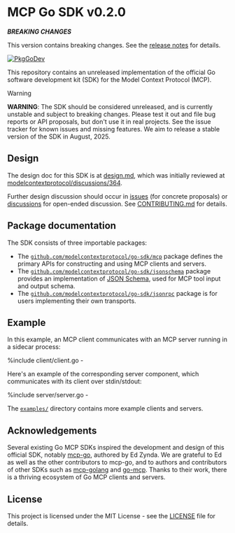 # MCP Go SDK v0.2.0

***BREAKING CHANGES***

This version contains breaking changes.
See the [release notes](
https://github.com/modelcontextprotocol/go-sdk/releases/tag/v0.2.0) for details.

[![PkgGoDev](https://pkg.go.dev/badge/github.com/modelcontextprotocol/go-sdk)](https://pkg.go.dev/github.com/modelcontextprotocol/go-sdk)

This repository contains an unreleased implementation of the official Go
software development kit (SDK) for the Model Context Protocol (MCP).

> [!WARNING]
> **WARNING**: The SDK should be considered unreleased, and is currently unstable
> and subject to breaking changes. Please test it out and file bug reports or API
> proposals, but don't use it in real projects. See the issue tracker for known
> issues and missing features. We aim to release a stable version of the SDK in
> August, 2025.

## Design

The design doc for this SDK is at [design.md](./design/design.md), which was
initially reviewed at
[modelcontextprotocol/discussions/364](https://github.com/orgs/modelcontextprotocol/discussions/364).

Further design discussion should occur in
[issues](https://github.com/modelcontextprotocol/go-sdk/issues) (for concrete
proposals) or
[discussions](https://github.com/modelcontextprotocol/go-sdk/discussions) for
open-ended discussion. See [CONTRIBUTING.md](/CONTRIBUTING.md) for details.

## Package documentation

The SDK consists of three importable packages:

- The
  [`github.com/modelcontextprotocol/go-sdk/mcp`](https://pkg.go.dev/github.com/modelcontextprotocol/go-sdk/mcp)
  package defines the primary APIs for constructing and using MCP clients and
  servers.
- The
  [`github.com/modelcontextprotocol/go-sdk/jsonschema`](https://pkg.go.dev/github.com/modelcontextprotocol/go-sdk/jsonschema)
  package provides an implementation of [JSON
  Schema](https://json-schema.org/), used for MCP tool input and output schema.
- The
  [`github.com/modelcontextprotocol/go-sdk/jsonrpc`](https://pkg.go.dev/github.com/modelcontextprotocol/go-sdk/jsonrpc) package is for users implementing
  their own transports.
   

## Example

In this example, an MCP client communicates with an MCP server running in a
sidecar process:

%include client/client.go -

Here's an example of the corresponding server component, which communicates
with its client over stdin/stdout:

%include server/server.go -

The [`examples/`](/examples/) directory contains more example clients and servers.

## Acknowledgements

Several existing Go MCP SDKs inspired the development and design of this
official SDK, notably [mcp-go](https://github.com/mark3labs/mcp-go), authored
by Ed Zynda. We are grateful to Ed as well as the other contributors to mcp-go,
and to authors and contributors of other SDKs such as
[mcp-golang](https://github.com/metoro-io/mcp-golang) and
[go-mcp](https://github.com/ThinkInAIXYZ/go-mcp). Thanks to their work, there
is a thriving ecosystem of Go MCP clients and servers.

## License

This project is licensed under the MIT License - see the [LICENSE](./LICENSE)
file for details.
